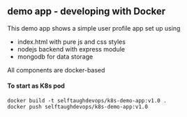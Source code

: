 ## demo app - developing with Docker

This demo app shows a simple user profile app set up using 
- index.html with pure js and css styles
- nodejs backend with express module
- mongodb for data storage

All components are docker-based

#### To start as K8s pod
    docker build -t selftaughdevops/k8s-demo-app:v1.0 .
    docker push selftaughdevops/k8s-demo-app:v1.0



